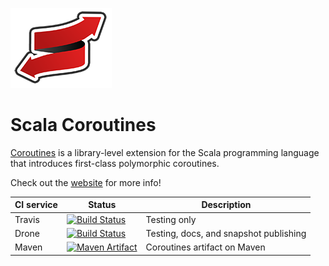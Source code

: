 
![Coroutines](/coroutines-128-xmas.png)

# Scala Coroutines

[Coroutines](http://storm-enroute.com/coroutines)
is a library-level extension for the Scala programming language
that introduces first-class polymorphic coroutines.

Check out the [website](http://storm-enroute.com/coroutines) for more info!

CI service         | Status | Description
-------------------|--------|------------
Travis             | [![Build Status](https://travis-ci.org/storm-enroute/coroutines.png?branch=master)](https://travis-ci.org/storm-enroute/coroutines) | Testing only
Drone              | [![Build Status](http://ci.storm-enroute.com:443/api/badges/storm-enroute/coroutines/status.svg)](http://ci.storm-enroute.com:443/storm-enroute/coroutines) | Testing, docs, and snapshot publishing
Maven              | [![Maven Artifact](https://img.shields.io/maven-central/v/com.storm-enroute/coroutines_2.11.svg)](http://mvnrepository.com/artifact/com.storm-enroute/coroutines_2.11) | Coroutines artifact on Maven
